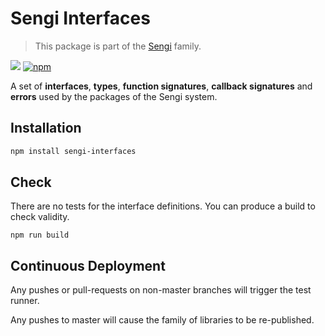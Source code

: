 # Sengi Interfaces
 
> This package is part of the [Sengi](https://github.com/karlhulme/sengi) family.

![](https://github.com/karlhulme/sengi/workflows/CD/badge.svg)
[![npm](https://img.shields.io/npm/v/sengi-interfaces.svg)](https://www.npmjs.com/package/sengi-interfaces)

A set of **interfaces**, **types**, **function signatures**, **callback signatures** and **errors** used by the packages of the Sengi system.


## Installation

```bash
npm install sengi-interfaces
```


## Check

There are no tests for the interface definitions.  You can produce a build to check validity.

```
npm run build
```


## Continuous Deployment

Any pushes or pull-requests on non-master branches will trigger the test runner.

Any pushes to master will cause the family of libraries to be re-published.